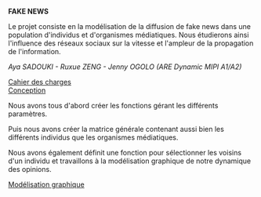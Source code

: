**FAKE NEWS**

Le projet consiste en la modélisation de la diffusion de fake news dans une population d'individus et d'organismes médiatiques.
Nous étudierons ainsi l'influence des réseaux sociaux sur la vitesse et l'ampleur de la propagation de l'information.

_Aya SADOUKI - Ruxue ZENG - Jenny OGOLO (ARE Dynamic MIPI A1/A2)_

[Cahier des charges](https://github.com/are-mipiA1A2/Fake-news/blob/master/Analyse%20-%20cahier%20des%20charges.md)  
[Conception](https://github.com/are-mipiA1A2/Fake-news/blob/master/Conception%20-%20Def%20du%20syst%C3%A8me%2Benvt.md)

Nous avons tous d'abord créer les fonctions gérant les différents paramètres.

Puis nous avons créer la matrice générale contenant aussi bien les différents individus que les organismes médiatiques.

Nous avons également définit une fonction pour sélectionner les voisins d'un individu et travaillons à la modélisation graphique de notre dynamique des opinions.

[Modélisation graphique](https://github.com/are-mipiA1A2/Fake-news/blob/master/Mod%C3%A9lisation%20graphique.ipynb)
